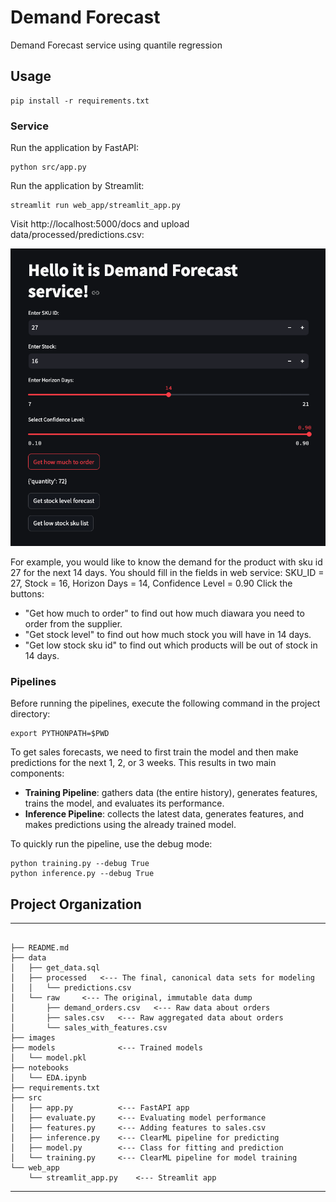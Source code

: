 # Demand Forecast
Demand Forecast service using quantile regression

## Usage

```
pip install -r requirements.txt
```

### Service

Run the application by FastAPI:
```
python src/app.py
```

Run the application by Streamlit:
```
streamlit run web_app/streamlit_app.py
```

Visit http://localhost:5000/docs and upload data/processed/predictions.csv:

![streamlit_pic](images/streamlit_interface.png)

For example, you would like to know the demand for the product with sku id 27 for the next 14 days. You should fill in the fields in web service: SKU_ID = 27, Stock = 16, Horizon Days = 14, Confidence Level = 0.90
Сlick the buttons: 
- "Get how much to order" to find out how much diawara you need to order from the supplier. 
- "Get stock level" to find out how much stock you will have in 14 days. 
- "Get low stock sku id" to find out which products will be out of stock in 14 days.


### Pipelines

Before running the pipelines, execute the following command in the project directory:
```
export PYTHONPATH=$PWD
```

To get sales forecasts, we need to first train the model and then make predictions for the next 1, 2, or 3 weeks. This results in two main components:

- **Training Pipeline**: gathers data (the entire history), generates features, trains the model, and evaluates its performance.
- **Inference Pipeline**: collects the latest data, generates features, and makes predictions using the already trained model.

To quickly run the pipeline, use the debug mode:
```
python training.py --debug True
python inference.py --debug True
```

## Project Organization
------------

```

├── README.md
├── data
│   ├── get_data.sql
│   ├── processed   <--- The final, canonical data sets for modeling
│   │   └── predictions.csv
│   └── raw     <--- The original, immutable data dump
│       ├── demand_orders.csv   <--- Raw data about orders
│       ├── sales.csv   <--- Raw aggregated data about orders
│       └── sales_with_features.csv
├── images
├── models              <--- Trained models
│   └── model.pkl
├── notebooks
│   └── EDA.ipynb
├── requirements.txt
├── src
│   ├── app.py          <--- FastAPI app
│   ├── evaluate.py     <--- Evaluating model performance
│   ├── features.py     <--- Adding features to sales.csv
│   ├── inference.py    <--- ClearML pipeline for predicting
│   ├── model.py        <--- Class for fitting and prediction
│   └── training.py     <--- ClearML pipeline for model training
└── web_app
    └── streamlit_app.py    <--- Streamlit app
```

------------

